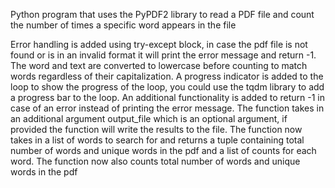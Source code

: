Python program that uses the PyPDF2 library to read a PDF file and count the number of times a specific word appears in the file

Error handling is added using try-except block, in case the pdf file is not found or is in an invalid format it will print the error message and return -1.
The word and text are converted to lowercase before counting to match words regardless of their capitalization.
A progress indicator is added to the loop to show the progress of the loop, you could use the tqdm library to add a progress bar to the loop.
An additional functionality is added to return -1 in case of an error instead of printing the error message.
The function takes in an additional argument output_file which is an optional argument, if provided the function will write the results to the file.
The function now takes in a list of words to search for and returns a tuple containing total number of words and unique words in the pdf and a list of counts for each word.
The function now also counts total number of words and unique words in the pdf